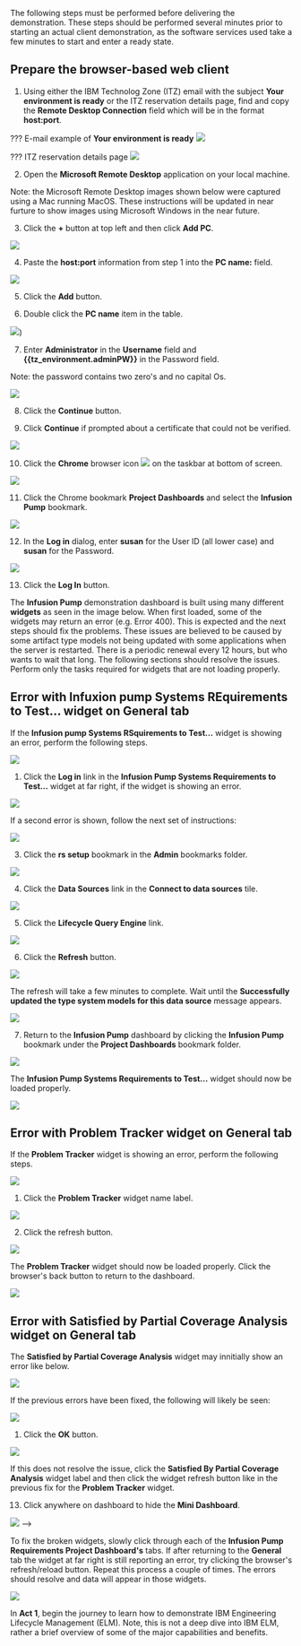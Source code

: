 The following steps must be performed before delivering the demonstration. These steps should be performed several minutes prior to starting an actual client demonstration, as the software services used take a few minutes to start and enter a ready state.

## Prepare the browser-based web client

1. Using either the IBM Technolog Zone (ITZ) email with the subject **Your environment is ready** or the ITZ reservation details page, find and copy the **Remote Desktop Connection** field which will be in the format **host:port**.

??? E-mail example of **Your environment is ready**
    ![](_attachments/ITZ-email-Ready.png)

??? ITZ reservation details page
    ![](_attachments/ITZ-ReservationPage-Ready.png)  

2. Open the **Microsoft Remote Desktop** application on your local machine.

Note: the Microsoft Remote Desktop images shown below were captured using a Mac running MacOS. These instructions will be updated in near furture to show images using Microsoft Windows in the near future.

3. Click the **+** button at top left and then click **Add PC**.

![](_attachments/MsRD.png)

4. Paste the **host:port** information from step 1 into the **PC name:** field.

![](_attachments/MsRD-PCName.png)

5. Click the **Add** button.

6. Double click the **PC name** item in the table.

![](_attachments/MsRD-PCList.png))

7. Enter **Administrator** in the **Username** field and **{{tz_environment.adminPW}}** in the Password field.

Note: the password contains two zero's and no capital Os.

![](_attachments/MsRD-IDPassword.png)

8. Click the **Continue** button.

9. Click **Continue** if prompted about a certificate that could not be verified.

![](_attachments/MsRD-Cert.png)

<!-- 1. Open a browser window/tab using the URL found in the IBM Technology Zone email with the subject line "Your environment is ready".

![](_attachments/TZURL.png)

If prompted for a **Virtual machine access** password like in the image below, enter the **Desktop password** specified in the IBM Technology Zone email with the subject line "Your environment is ready" (highlighted in the above image) and click **Submit**.

![](_attachments/TZVMPassword.png)

2. Click the **play** button to start the demonstration virtual machine (VM).

![](_attachments/TZVM.png)

Wait until the VM changes from **Busy** to **Running** before proceeding.

3. Click on the **computer screen icon** to open the VM.

![](_attachments/TZVMReady.png)

4. Click anywhere on the background to display the Administrator login prompt.
5. Log into Microsoft Windows using the ID: **Administrator** and Password: **{{tz_environment.adminPW}}**.

![](_attachments/AdminLogin.png) -->



10. Click the **Chrome** browser icon ![](_attachments/ChromeIcon.png) on the taskbar at bottom of screen.

![](_attachments/WindowsTaskBar.png)

11. Click the Chrome bookmark **Project Dashboards** and select the **Infusion Pump** bookmark.

![](_attachments/ChromeBookmark.png)






<!-- !!! important
    All user names and passwords have been cached in the Chrome browser. This demonstration uses the **susan** user ID. If the password is not autopopulated, use **susan** as the password. -->

12. In the **Log in** dialog, enter **susan** for the User ID (all lower case) and **susan** for the Password.

<!-- ![](_attachments/SelectUser.png) -->
![](_attaachments/SusanLogin.png)

13. Click the **Log In** button.

The **Infusion Pump** demonstration dashboard is built using many different **widgets** as seen in the image below. When first loaded, some of the widgets may return an error (e.g. Error 400). This is expected and the next steps should fix the problems. These issues are believed to be caused by some artifact type models not being updated with some applications when the server is restarted. There is a periodic renewal every 12 hours, but who wants to wait that long. The following sections should resolve the issues.  Perform only the tasks required for widgets that are not loading properly.

## Error with **Infuxion pump Systems REquirements to Test...** widget on **General** tab

If the **Infusion pump Systems RSquirements to Test...** widget is showing an error, perform the following steps.

![](_attachments/WidgetErrors-SysReq.png)

1. Click the **Log in** link in the **Infusion Pump Systems Requirements to Test...** widget at far right, if the widget is showing an error.

![](_attachments/WidgetErrors-SysRequirements.png)

If a second error is shown, follow the next set of instructions:

![](_attachments/WidgetErrors-SysReq-2ndError.png)

3. Click the **rs setup** bookmark in the **Admin** bookmarks folder.

![](_attachments/WidgetErrors-SysReq-Bookmarks.png)

4. Click the **Data Sources** link in the **Connect to data sources** tile.

![](_attachments/WidgetErrors-SysReq-DS-tiles.png)

5. Click the **Lifecycle Query Engine** link.

![](_attachments/WidgetErrors-SysReq-DS-LifecycleQueryLink.png)

6. Click the **Refresh** button.

![](_attachments/WidgetErrors-SysReq-DS-LifecycleQueryLink-Refresh.png)

The refresh will take a few minutes to complete. Wait until the **Successfully updated the type system models for this data source** message appears.

![](_attachments/WidgetErrors-SysReq-DS-LifecycleQueryLink-RefreshComplete.png)

7. Return to the **Infusion Pump** dashboard by clicking the **Infusion Pump** bookmark under the **Project Dashboards** bookmark folder.

![](_attachments/WidgetErrors-InfusionPumpBookmark.png)

The **Infusion Pump Systems Requirements to Test...** widget should now be loaded properly.

![](_attachments/WidgetErrors-InfusionPumpSysReqGood.png)


## Error with **Problem Tracker** widget on **General** tab

If the **Problem Tracker** widget is showing an error, perform the following steps.

![](_attachments/WidgetErrors-ProblemTracker.png)

1. Click the **Problem Tracker** widget name label.

![](_attachments/WidgetErrors-ProblemTracker-Label.png)

2. Click the refresh button.

![](_attachments/WidgetErrors-ProblemTracker-Refresh.png)

The **Problem Tracker** widget should now be loaded properly. Click the browser's back button to return to the dashboard.

![](_attachments/WidgetErrors-ProblemTracker-Reloaded.png)

## Error with **Satisfied by Partial Coverage Analysis** widget on **General** tab

The **Satisfied by Partial Coverage Analysis** widget may innitially show an error like below.

![](_attachments/WidgetErrors-SatisfiedByPartial.png)

If the previous errors have been fixed, the following will likely be seen:

![](_attachments/WidgetErrors-SatisfiedByPartial3.png)

1. Click the **OK** button.

![](_attachments/WidgetErrors-SatisfiedByPartial3-OK.png)

If this does not resolve the issue, click the **Satisfied By Partial Coverage Analysis** widget label and then click the widget refresh button like in the previous fix for the **Problem Tracker** widget.




<!-- 10. Click the **Mini Dashboard** icon ![](_attachments/MiniDashboardIcon.png) at top left of the **Infusion Pump** dashboard.

??? tip "Birds-eye view"
   ![](_attachments/Dashboard-MiniDashboard.png)

11. Click the **X** button in the **IBM Engineering Requirements** widget in the **Mini Dashboard**.

Note, if the widget does not exist, skip this step and the next step.

![](_attachments/BrokenWidgetInMiniDashboard.png)

12. Click the **OK** button on the confirmation window.

![](_attachments/ConfirmWidgetRemoval.png)

<!-- The **Username** and **Password** fields are pre-populated with the **susanreq** ID and password. Do not change these fields.

![](_attachments/LoginMiniDashboards.png)

13. Close the web browser tab that was opened.

![](_attachments/CloseBrowserTab.png) -->

13. Click anywhere on dashboard to hide the **Mini Dashboard**.

![](_attachments/CompleteDashboard.png) -->

<!-- At this point the **Infusion Pump** dashboard should be fully loaded with out errors. If not, wait a minute and click the browser refresh icon ![](_attachments/ChromeRefresh.png). Repeat if necessary. -->
To fix the broken widgets, slowly click through each of the **Infusion Pump Requirements Project Dashboard's** tabs. If after returning to the **General** tab the widget at far right is still reporting an error, try clicking the browser's refresh/reload button. Repeat this process a couple of times. The errors should resolve and data will appear in those widgets.

![](_attachments/WidgetError2.png)

In **Act 1**, begin the journey to learn how to demonstrate IBM Engineering Lifecycle Management (ELM). Note, this is not a deep dive into IBM ELM, rather a brief overview of some of the major capabilities and benefits.
